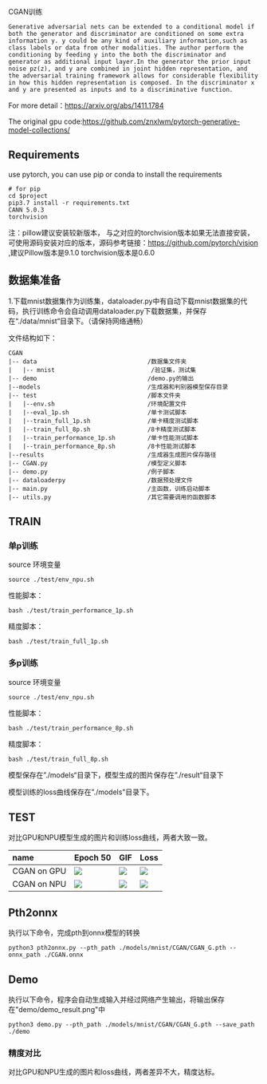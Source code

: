 CGAN训练

```
Generative adversarial nets can be extended to a conditional model if both the generator and discriminator are conditioned on some extra information y. y could be any kind of auxiliary information,such as class labels or data from other modalities. The author perform the conditioning by feeding y into the both the discriminator and generator as additional input layer.In the generator the prior input noise pz(z), and y are combined in joint hidden representation, and the adversarial training framework allows for considerable flexibility in how this hidden representation is composed. In the discriminator x and y are presented as inputs and to a discriminative function.
```

For more detail：https://arxiv.org/abs/1411.1784

The original gpu code:https://github.com/znxlwm/pytorch-generative-model-collections/

## Requirements

use pytorch, you can use pip or conda to install the requirements

```
# for pip
cd $project
pip3.7 install -r requirements.txt
CANN 5.0.3
torchvision
```
注：pillow建议安装较新版本， 与之对应的torchvision版本如果无法直接安装，可使用源码安装对应的版本，源码参考链接：https://github.com/pytorch/vision ,建议Pillow版本是9.1.0 torchvision版本是0.6.0


## 数据集准备

1.下载mnist数据集作为训练集，dataloader.py中有自动下载mnist数据集的代码，执行训练命令会自动调用dataloader.py下载数据集，并保存在“./data/mnist“目录下。（请保持网络通畅）

文件结构如下：


```
CGAN
|-- data                               /数据集文件夹
|   |-- mnist                           /验证集，测试集
|-- demo                               /demo.py的输出
|--models                              /生成器和判别器模型保存目录
|-- test                               /脚本文件夹
|   |--env.sh                          /环境配置文件
|   |--eval_1p.sh                      /单卡测试脚本
|   |--train_full_1p.sh                /单卡精度测试脚本
|   |--train_full_8p.sh                /8卡精度测试脚本
|   |--train_performance_1p.sh         /单卡性能测试脚本
|   |--train_performance_8p.sh         /8卡性能测试脚本
|--results                             /生成器生成图片保存路径
|-- CGAN.py                            /模型定义脚本
|-- demo.py                            /例子脚本
|-- dataloaderpy                       /数据预处理文件
|-- main.py                            /主函数，训练启动脚本
|-- utils.py                           /其它需要调用的函数脚本
```



## TRAIN

### 单p训练

source 环境变量

```
source ./test/env_npu.sh
```

性能脚本：

```
bash ./test/train_performance_1p.sh
```

精度脚本：

```
bash ./test/train_full_1p.sh
```



### 多p训练

source 环境变量

```
source ./test/env_npu.sh
```

性能脚本：

```
bash ./test/train_performance_8p.sh
```

精度脚本：

```
bash ./test/train_full_8p.sh
```

模型保存在”./models“目录下，模型生成的图片保存在”./result“目录下

模型训练的loss曲线保存在”./models"目录下。

## TEST

对比GPU和NPU模型生成的图片和训练loss曲线，两者大致一致。

| name        | Epoch 50                                            | GIF                                                          | Loss                                            |
| :---------- | --------------------------------------------------- | ------------------------------------------------------------ | ----------------------------------------------- |
| CGAN on GPU | ![](README.assets/CGAN_epoch050-16371345386081.png) | ![](README.assets/CGAN_generate_animation-16371345738152.gif) | ![](README.assets/CGAN_loss-16371346002224.png) |
| CGAN on NPU | ![](README.assets/CGAN_epoch050-16371346136555.png) | ![](README.assets/CGAN_generate_animation-16371346226546.gif) | ![](README.assets/CGAN_loss-16371346305157.png) |

## Pth2onnx

执行以下命令，完成pth到onnx模型的转换

```
python3 pth2onnx.py --pth_path ./models/mnist/CGAN/CGAN_G.pth --onnx_path ./CGAN.onnx
```

## Demo

执行以下命令，程序会自动生成输入并经过网络产生输出，将输出保存在"demo/demo_result.png"中
```
python3 demo.py --pth_path ./models/mnist/CGAN/CGAN_G.pth --save_path ./demo
```

### 精度对比

对比GPU和NPU生成的图片和loss曲线，两者差异不大，精度达标。

